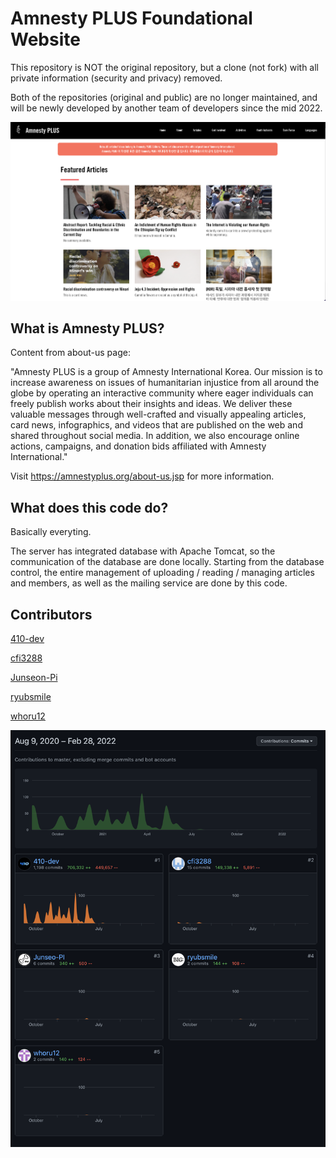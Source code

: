 # Amnesty PLUS Foundational Website 

This repository is NOT the original repository, but a clone (not fork) with all private information (security and privacy) removed.

Both of the repositories (original and public) are no longer maintained, and will be newly developed by another team of developers since the mid 2022.

![website-screen](./imgs/website-screen.png)



## What is Amnesty PLUS?

Content from about-us page:

"Amnesty PLUS is a group of Amnesty International Korea.
Our mission is to increase awareness on issues of humanitarian injustice from all around the globe by operating an interactive community where eager individuals can freely publish works about their insights and ideas.
We deliver these valuable messages through well-crafted and visually appealing articles, card news, infographics, and videos that are published on the web and shared throughout social media.
In addition, we also encourage online actions, campaigns, and donation bids affiliated with Amnesty International."



Visit https://amnestyplus.org/about-us.jsp for more information.



## What does this code do?

Basically everyting.

The server has integrated database with Apache Tomcat, so the communication of the database are done locally. Starting from the database control, the entire management of uploading / reading / managing articles and members, as well as the mailing service are done by this code.



## Contributors

[410-dev](https://github.com/410-dev)

[cfi3288](https://github.com/cfi3288)

[Junseon-Pi](https://github.com/Junseo-PI)

[ryubsmile](https://github.com/ryubsmile)

[whoru12](https://github.com/whoru12)

![contributors](./imgs/contributors.png)